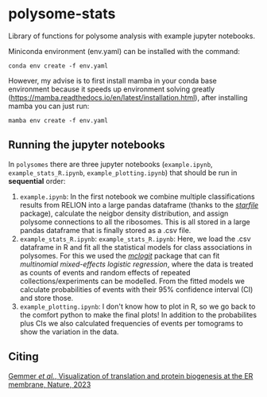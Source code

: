 # polysome-stats
Library of functions for polysome analysis with example jupyter notebooks.

Miniconda environment (env.yaml) can be installed with the command:

`conda env create -f env.yaml`

However, my advise is to first install mamba in your conda base environment because it speeds up environment solving greatly (https://mamba.readthedocs.io/en/latest/installation.html), after installing mamba you can just run:

`mamba env create -f env.yaml`

## Running the jupyter notebooks

In `polysomes` there are three jupyter notebooks (`example.ipynb`, `example_stats_R.ipynb`, `example_plotting.ipynb`) that should be run in **sequential** order:

1) `example.ipynb`: In the first notebook we combine multiple classifications results from RELION into a large pandas dataframe (thanks to the *[starfile](https://github.com/teamtomo/starfile)* package), calculate the neigbor density distribution, and assign polysome connections to all the ribosomes. This is all stored in a large pandas dataframe that is finally stored as a .csv file.
2) `example_stats_R.ipynb`: `example_stats_R.ipynb`: Here, we load the .csv dataframe in R and fit all the statistical models for class associations in polysomes. For this we used the *[mclogit](https://www.elff.eu/software/mclogit/)* package that can fit *multinomial mixed-effects logistic regression*, where the data is treated as counts of events and random effects of repeated collections/experiments can be modelled. From the fitted models we calculate probabilities of events with their 95% confidence interval (CI) and store those. 
3) `example_plotting.ipynb`: I don't know how to plot in R, so we go back to the comfort python to make the final plots! In addition to the probabilites plus CIs we also calculated frequencies of events per tomograms to show the variation in the data.

## Citing

[Gemmer *et al.*, Visualization of translation and protein biogenesis at the ER membrane, Nature, 2023](https://www.nature.com/articles/s41586-022-05638-5)
